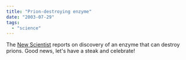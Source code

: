 ```yaml
---
title: "Prion-destroying enzyme"
date: "2003-07-29"
tags: 
  - "science"
---
```


The [New Scientist](http://www.newscientist.com/news/news.jsp?id=ns99993999 "New Scientist") reports on discovery of an enzyme that can destroy prions. Good news, let's have a steak and celebrate!
